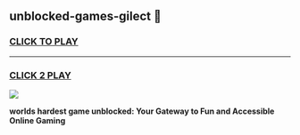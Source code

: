 
## unblocked-games-gilect 👋
<h3>
<a href="https://premium.freeplayer.one?title=unblocked-games-gilect&ref=14F">CLICK TO PLAY</a></h3>
<hr>

<h3>
<a href="https://premium.freeplayer.one?title=unblocked-games-gilect&ref=14F">CLICK 2 PLAY</a>
  
</h3>

<a href="https://premium.freeplayer.one?title=unblocked-games-gilect&ref=12F/"><img src="https://clearcache.store/games.png"></a>


**worlds hardest game unblocked: Your Gateway to Fun and Accessible Online Gaming**
